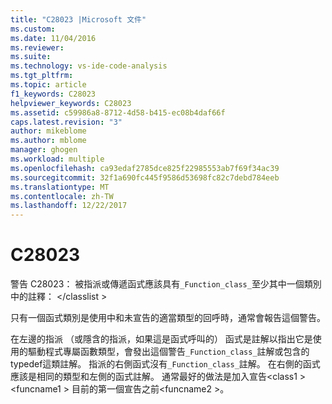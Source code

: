 ```yaml
---
title: "C28023 |Microsoft 文件"
ms.custom: 
ms.date: 11/04/2016
ms.reviewer: 
ms.suite: 
ms.technology: vs-ide-code-analysis
ms.tgt_pltfrm: 
ms.topic: article
f1_keywords: C28023
helpviewer_keywords: C28023
ms.assetid: c59986a8-8712-4d58-b415-ec08b4daf66f
caps.latest.revision: "3"
author: mikeblome
ms.author: mblome
manager: ghogen
ms.workload: multiple
ms.openlocfilehash: ca93edaf2785dce825f22985553ab7f69f34ac39
ms.sourcegitcommit: 32f1a690fc445f9586d53698fc82c7debd784eeb
ms.translationtype: MT
ms.contentlocale: zh-TW
ms.lasthandoff: 12/22/2017
---
```

# <a name="c28023"></a>C28023
警告 C28023： 被指派或傳遞函式應該具有`_Function_class_`至少其中一個類別中的註釋： \</classlist >  
  
 只有一個函式類別是使用中和未宣告的適當類型的回呼時，通常會報告這個警告。  
  
 在左邊的指派 （或隱含的指派，如果這是函式呼叫的） 函式是註解以指出它是使用的驅動程式專屬函數類型，會發出這個警告`_Function_class_`註解或包含的 typedef這類註解。 指派的右側函式沒有`_Function_class_`註解。 在右側的函式應該是相同的類型和左側的函式註解。 通常最好的做法是加入宣告\<class1 > \<funcname1 > 目前的第一個宣告之前\<funcname2 >。